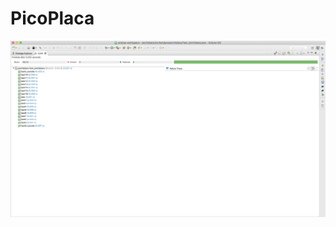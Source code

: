 # PicoPlaca
![alt text](https://github.com/CristianBrazales/PicoPlaca/blob/master/test_passing.png)
